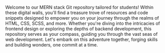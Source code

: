 Welcome to our MERN stack Git repository tailored for students! Within these digital walls, you'll find a treasure trove of resources and code snippets designed to empower
you on your journey through the realms of HTML, CSS, SCSS, and more. Whether you're diving into the intricacies of frontend design or exploring the depths of backend 
development, this repository serves as your compass, guiding you through the vast seas of web development. Let's embark on this adventure together, forging skills and 
building wonders, one commit at a time.

